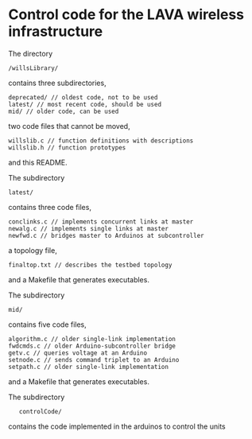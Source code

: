 Control code for the LAVA wireless infrastructure
=================================================

The directory

	/willsLibrary/

contains three subdirectories,

	deprecated/ // oldest code, not to be used
	latest/ // most recent code, should be used
	mid/ // older code, can be used

two code files that cannot be moved,

	willslib.c // function definitions with descriptions
	willslib.h // function prototypes

and this README.


The subdirectory

	latest/

contains three code files,

	conclinks.c // implements concurrent links at master
	newalg.c // implements single links at master
	newfwd.c // bridges master to Arduinos at subcontroller

a topology file,

	finaltop.txt // describes the testbed topology

and a Makefile that generates executables.


The subdirectory

	mid/

contains five code files,

	algorithm.c // older single-link implementation
	fwdcmds.c // older Arduino-subcontroller bridge
	getv.c // queries voltage at an Arduino
	setnode.c // sends command triplet to an Arduino
	setpath.c // older single-link implementation

and a Makefile that generates executables.

The subdirectory 

       controlCode/

contains the code implemented in the arduinos to control the units
